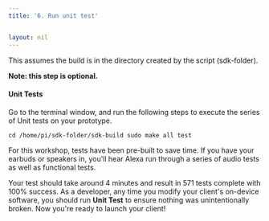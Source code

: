 ```yaml
---
title: '6. Run unit test'


layout: nil
---
```

This assumes the build is in the directory created by the script (sdk-folder).

**Note: this step is optional.**

#### Unit Tests

Go to the terminal window, and run the following steps to execute the series of Unit tests on your prototype.

`cd /home/pi/sdk-folder/sdk-build
sudo make all test
`

For this workshop, tests have been pre-built to save time.  If you have your earbuds or speakers in, you'll hear Alexa run through a series of audio tests as well as functional tests.

Your test should take around 4 minutes and result in 571 tests complete with 100% success.  As a developer, any time you modify your client's on-device software, you should run **Unit Test** to ensure nothing was unintentionally broken.  Now you're ready to launch your client!

